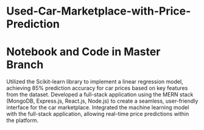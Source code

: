 # Used-Car-Marketplace-with-Price-Prediction
# Notebook and Code in Master Branch


Utilized the Scikit-learn library to implement a linear regression model, achieving 85% prediction
accuracy for car prices based on key features from the dataset.
Developed a full-stack application using the MERN stack (MongoDB, Express.js, React.js, Node.js)
to create a seamless, user-friendly interface for the car marketplace.
Integrated the machine learning model with the full-stack application, allowing real-time price
predictions within the platform.
